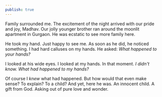 ```yaml
---
publish: true
---
```

Family surrounded me. The excitement of the night arrived with our pride and joy, Madhav. Our jolly younger brother ran around the moonlit apartment in Gurgaon. He was ecstatic to see more family here. 

He took my hand. Just happy to see me. As soon as he did, he noticed something. I had hard calluses on my hands. He asked: *What happened to your hands?*

I looked at his wide eyes. I looked at my hands. In that moment. *I didn't know.* *What had happened to my hands?* 

Of course I *knew* what had happened. But how would that even make sense? To explain? To a child? And yet, here he was. An innocent child. A gift from God. Asking out of pure love and wonder.





